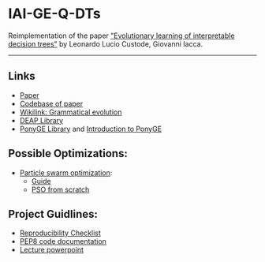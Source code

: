 # IAI-GE-Q-DTs
Reimplementation of the paper ["Evolutionary learning of interpretable decision trees"](https://arxiv.org/pdf/2012.07723v3.pdf) by Leonardo Lucio Custode, Giovanni Iacca.

---

## Links
- [Paper](https://arxiv.org/pdf/2012.07723.pdf)
- [Codebase of paper](https://gitlab.com/leocus/ge_q_dts)
- [Wikilink: Grammatical evolution](https://en.wikipedia.org/wiki/Grammatical_evolution)
- [DEAP Library](https://github.com/deap/deap)
- [PonyGE Library](https://github.com/PonyGE/PonyGE2) and [Introduction to PonyGE](https://towardsdatascience.com/introduction-to-ponyge2-for-grammatical-evolution-d51c29f2315a)

## Possible Optimizations: 
- [Particle swarm optimization](https://en.wikipedia.org/wiki/Particle_swarm_optimization):
  -   [Guide](https://www.analyticsvidhya.com/blog/2021/11/implementing-a-particle-swarm-optimization-with-python/)
  -   [PSO from scratch](https://medium.com/analytics-vidhya/implementing-particle-swarm-optimization-pso-algorithm-in-python-9efc2eb179a6)

## Project Guidlines: 
- [Reproducibility Checklist](https://studip.uni-hannover.de/sendfile.php?type=0&file_id=a2067dd448cbae4be0ebaabc1809dd1b&file_name=Reproducibility.pdf)
- [PEP8 code documentation](https://www.python.org/dev/peps/pep-0008/)
- [Lecture powerpoint](https://studip.uni-hannover.de/sendfile.php?type=0&file_id=f59cece59252733b699685dd73438268&file_name=RL_lecture_exam_21_22.pdf)